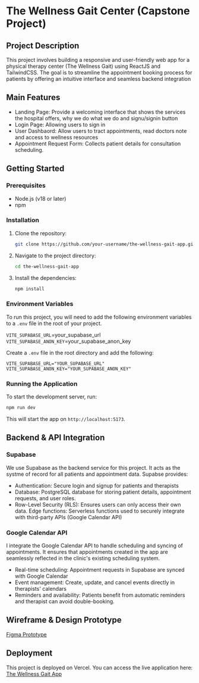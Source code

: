 # The Wellness Gait Center (Capstone Project)

## Project Description

This project involves building a responsive and user-friendly web app for a physical therapy center (The Wellness Gait) using ReactJS and TailwindCSS. The goal is to streamline the appointment booking process for patients by offering an intuitive interface and seamless backend integration

## Main Features

- Landing Page: Provide a welcoming interface that shows the services the hospital offers, why we do what we do and signu/signin button
- Login Page: Allowing users to sign in
- User Dashbaord: Allow users to tract appointments, read doctors note and access to wellness resources
- Appointment Request Form: Collects patient details for consultation scheduling.

## Getting Started

### Prerequisites

- Node.js (v18 or later)
- npm

### Installation

1. Clone the repository:
   ```bash
   git clone https://github.com/your-username/the-wellness-gait-app.git
   ```
2. Navigate to the project directory:
   ```bash
   cd the-wellness-gait-app
   ```
3. Install the dependencies:
   ```bash
   npm install
   ```

### Environment Variables

To run this project, you will need to add the following environment variables to a `.env` file in the root of your project.

`VITE_SUPABASE_URL`=your_supabase_url
`VITE_SUPABASE_ANON_KEY`=your_supabase_anon_key

Create a `.env` file in the root directory and add the following:

```
VITE_SUPABASE_URL="YOUR_SUPABASE_URL"
VITE_SUPABASE_ANON_KEY="YOUR_SUPABASE_ANON_KEY"
```

### Running the Application

To start the development server, run:

```bash
npm run dev
```

This will start the app on `http://localhost:5173`.

## Backend & API Integration

### Supabase

We use Supabase as the backend service for this project. It acts as the systme of record for all patients and appointment data. Supabse provides:

- Authentication: Secure login and signup for patients and therapists
- Database: PostgreSQL database for storing patient details, appointment requests, and user roles.
- Row-Level Security (RLS): Ensures users can only access their own data.
  Edge functions: Serverless functions used to securely integrate with third-party APIs (Google Calendar API)

### Google Calendar API

I integrate the Google Calendar API to handle scheduling and syncing of appointments. It ensures that appointments created in the app are seamlessly reflected in the clinic's existing scheduling system.

- Real-time scheduling: Appointment requests in Supabase are synced with Google Calendar
- Event management: Create, update, and cancel events directly in therapists' calendars
- Reminders and availability: Patients benefit from automatic reminders and therapist can avoid double-booking.

## Wireframe & Design Prototype

[Figma Prototype](https://www.figma.com/design/bxeU2OesXanhG4cwPwsZZO/First-Design?node-id=2099-2&p=f)

## Deployment

This project is deployed on Vercel. You can access the live application here: [The Wellness Gait App](https://the-wellness-gait-app.vercel.app/)
